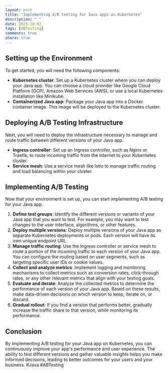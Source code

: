 ```yaml
---
layout: post
title: "Implementing A/B testing for Java apps on Kubernetes"
description: " "
date: 2023-10-02
tags: [ABTesting]
comments: true
share: true
---
```


## Setting up the Environment

To get started, you will need the following components:

- **Kubernetes cluster**: Set up a Kubernetes cluster where you can deploy your Java app. You can choose a cloud provider like Google Cloud Platform (GCP), Amazon Web Services (AWS), or use a local Kubernetes installation like Minikube.
- **Containerized Java app**: Package your Java app into a Docker container image. This image will be deployed to the Kubernetes cluster.

## Deploying A/B Testing Infrastructure

Next, you will need to deploy the infrastructure necessary to manage and route traffic between different versions of your Java app.

- **Ingress controller**: Set up an Ingress controller, such as Nginx or Traefik, to route incoming traffic from the internet to your Kubernetes cluster.
- **Service mesh**: Use a service mesh like Istio to manage traffic routing and load balancing within your cluster.

## Implementing A/B Testing

Now that your environment is set up, you can start implementing A/B testing for your Java app.

1. **Define test groups**: Identify the different versions or variants of your Java app that you want to test. For example, you may want to test changes to the user interface, algorithms, or other features.
2. **Deploy multiple versions**: Deploy multiple versions of your Java app as separate Kubernetes deployments or pods. Each version will have its own unique endpoint URL.
3. **Manage traffic routing**: Use the Ingress controller or service mesh to route a portion of the incoming traffic to each version of your Java app. You can configure the routing based on user segments, such as targeting specific user IDs or cookie values.
4. **Collect and analyze metrics**: Implement logging and monitoring mechanisms to collect metrics such as conversion rates, click-through rates, or any other relevant metrics that align with your testing goals.
5. **Evaluate and iterate**: Analyze the collected metrics to determine the performance of each version of your Java app. Based on these results, make data-driven decisions on which version to keep, iterate on, or discard.
6. **Gradual rollout**: If you find a version that performs better, gradually increase the traffic share to that version, while monitoring its performance.

## Conclusion

By implementing A/B testing for your Java app on Kubernetes, you can continuously improve your app's performance and user experience. The ability to test different versions and gather valuable insights helps you make informed decisions, leading to better outcomes for your users and your business. #Java #ABTesting